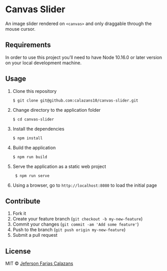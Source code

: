 # Canvas Slider

An image slider rendered on `<canvas>` and only draggable through the mouse cursor.

## Requirements

In order to use this project you’ll need to have Node 10.16.0 or later version on your local development machine.

## Usage

1.  Clone this repository

        $ git clone git@github.com:calazans10/canvas-slider.git

2.  Change directory to the application folder

        $ cd canvas-slider

3.  Install the dependencies

        $ npm install

4.  Build the application

        $ npm run build
    
5. Serve the application as a static web project

        $ npm run serve

6.  Using a browser, go to `http://localhost:8080` to load the initial page

## Contribute

1. Fork it
2. Create your feature branch (`git checkout -b my-new-feature`)
3. Commit your changes (`git commit -am 'Add some feature'`)
4. Push to the branch (`git push origin my-new-feature`)
5. Submit a pull request

## License

MIT © [Jeferson Farias Calazans](http://calazans10.com)
